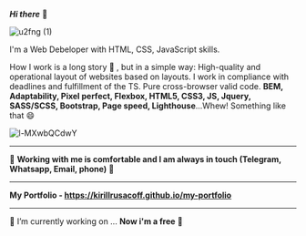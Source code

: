 <b>***Hi there***</b> 👋 

![u2fng (1)](https://github.com/KirillRusacoff/KirillRusacoff/assets/121468262/e521cef8-4969-41fd-80a1-7d858a35782e)




I'm a Web Debeloper with HTML, CSS, JavaScript skills. 



How I work is a long story 🤔 , but in a simple way: High-quality and operational layout of websites based on layouts. I work in compliance with deadlines and fulfillment of the TS. Pure cross-browser valid code. <b>BEM, Adaptability, Pixel perfect, Flexbox, HTML5, CSS3, JS, Jquery, SASS/SCSS, Bootstrap, Page speed, Lighthouse</b>...Whew! Something like that 😄



![l-MXwbQCdwY](https://github.com/KirillRusacoff/KirillRusacoff/assets/121468262/404bc84f-483c-4c9d-b48e-d47dacb1b46a)


********************



🌱 <b>Working with me is comfortable and I am always in touch (Telegram, Whatsapp, Email, phone)</b> 🌱


********************


<b>My Portfolio - https://kirillrusacoff.github.io/my-portfolio</b>


********************


 🔭 I’m currently working on ... <b>Now i'm a free</b> 👋

